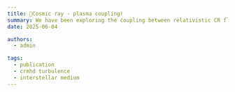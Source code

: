 ```yaml
---
title: 🎉Cosmic ray - plasma coupling!
summary: We have been exploring the coupling between relativistic CR fluids and plasmas in our latest work led by Princeton graduate student, Matt Sampson. Submitted on the arXiv now!
date: 2025-06-04

authors:
  - admin

tags:
  - publication
  - crmhd turbulence
  - interstellar medium
---
```

